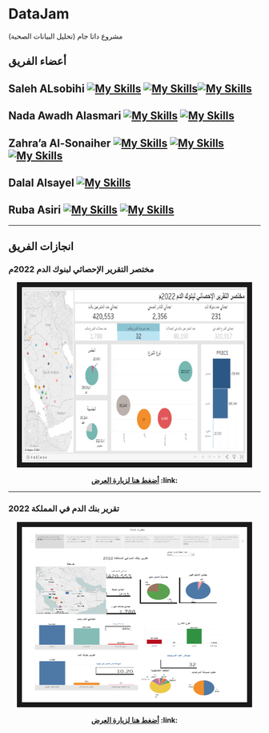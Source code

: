 # DataJam
مشروع  داتا جام (تحليل البيانات الصحية) 
 
##  أعضاء الفريق




## Saleh ALsobihi  [![My Skills](https://skillicons.dev/icons?i=linkedin)](https://www.linkedin.com/in/alsobihi/)  [![My Skills](https://skillicons.dev/icons?i=github)](https://github.com/alsobihi)[![My Skills](https://skillicons.dev/icons?i=twitter)](https://twitter.com/AiAlsobihi)




## Nada Awadh Alasmari  [![My Skills](https://skillicons.dev/icons?i=linkedin)](https://www.linkedin.com/in/nada-aljabal-ecba%E2%84%A2-1293991b9?utm_source=share&utm_campaign=share_via&utm_content=profile&utm_medium=ios_app)  [![My Skills](https://skillicons.dev/icons?i=twitter)](https://twitter.com/nada_info2)



## Zahra’a Al-Sonaiher  [![My Skills](https://skillicons.dev/icons?i=linkedin)](https://www.linkedin.com/in/zahra-a-al-sonaiher-a3259b206) [![My Skills](https://skillicons.dev/icons?i=github)](https://github.com/ZhrHassan)[![My Skills](https://skillicons.dev/icons?i=discord)](zee0x1)


## Dalal Alsayel [![My Skills](https://skillicons.dev/icons?i=linkedin)](http://linkedin.com/in/dalalalsayel) 


## Ruba Asiri  [![My Skills](https://skillicons.dev/icons?i=linkedin)](https://www.linkedin.com/in/ruba-asiri) [![My Skills](https://skillicons.dev/icons?i=twitter)](https://twitter.com/ruba_asiri_) 


___






## انجازات الفريق


### مختصر التقرير الإحصائي لبنوك الدم 2022م

<p align="center">
<img src="images/image.png" width="450" height="350" border="10"/>
</p>


<p align="center"><b>
<a href="https://public.tableau.com/views/2022_17014839386520/Dashboard1?:language=en-US&:display_count=n&:origin=viz_share_link">أضغط هنا لزيارة العرض</a>
:link:
</b>
</p>


___

### تقرير بنك الدم في المملكة 2022

<p align="center">
<img src="images/image2.png" width="450" height="350" border="10"/>
</p>


<p align="center"><b>
<a href="https://public.tableau.com/app/profile/saleh.alsobihi/viz/2022_17014501349100/sheet15?publish=yes">أضغط هنا لزيارة العرض</a>
:link:
</b>
</p>


